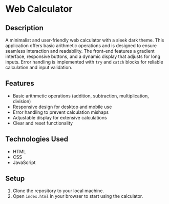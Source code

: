 # Web Calculator

## Description
A minimalist and user-friendly web calculator with a sleek dark theme. This application offers basic arithmetic operations and is designed to ensure seamless interaction and readability. The front-end features a gradient interface, responsive buttons, and a dynamic display that adjusts for long inputs. Error handling is implemented with `try` and `catch` blocks for reliable calculation and input validation.

## Features
- Basic arithmetic operations (addition, subtraction, multiplication, division)
- Responsive design for desktop and mobile use
- Error handling to prevent calculation mishaps
- Adjustable display for extensive calculations
- Clear and reset functionality

## Technologies Used
- HTML
- CSS
- JavaScript

## Setup
1. Clone the repository to your local machine.
2. Open `index.html` in your browser to start using the calculator.
